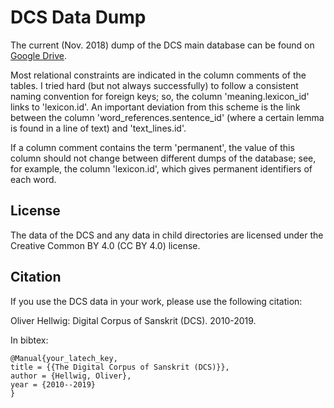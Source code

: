 # DCS Data Dump

The current (Nov. 2018) dump of the DCS main database can be found on [Google Drive](https://drive.google.com/open?id=1zKHtrnRTqW6TroOoepFgTGBsPT9D6i6k).

Most relational constraints are indicated in the column comments of the tables.
I tried hard (but not always successfully) to follow a consistent naming convention for foreign keys; so, the column 'meaning.lexicon_id' links to 'lexicon.id'.
An important deviation from this scheme is the link between the column 'word_references.sentence_id' (where a certain lemma is found in a line of text) and 'text_lines.id'.

If a column comment contains the term 'permanent', the value of this column should not change between different dumps of the database; see, for example, the column 'lexicon.id', which gives permanent identifiers of each word.

## License

The data of the DCS and any data in child directories are licensed under the Creative Common BY 4.0 (CC BY 4.0) license.

## Citation

If you use the DCS data in your work, please use the following citation:

Oliver Hellwig: Digital Corpus of Sanskrit (DCS). 2010-2019.

In bibtex:
```
@Manual{your_latech_key,
title = {{The Digital Corpus of Sanskrit (DCS)}},
author = {Hellwig, Oliver},
year = {2010--2019}
}
```

